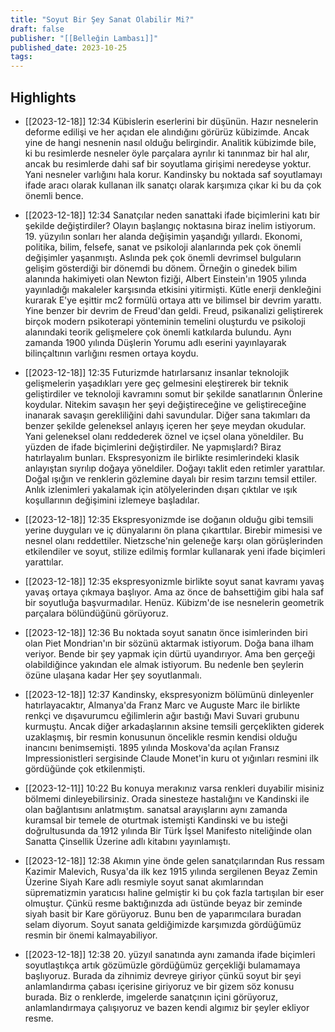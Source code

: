 ```yaml
---
title: "Soyut Bir Şey Sanat Olabilir Mi?"
draft: false
publisher: "[[Belleğin Lambası]]"
published_date: 2023-10-25
tags:
---
```



## Highlights
* [[2023-12-18]] 12:34  Kübislerin eserlerini bir düşünün. Hazır nesnelerin deforme edilişi ve her açıdan ele alındığını görürüz kübizimde. Ancak yine de hangi nesnenin nasıl olduğu belirgindir. Analitik kübizimde bile, ki bu resimlerde nesneler öyle parçalara ayrılır ki tanınmaz bir hal alır, ancak bu resimlerde dahi saf bir soyutlama girişimi neredeyse yoktur. Yani nesneler varlığını hala korur. Kandinsky bu noktada saf soyutlamayı ifade aracı olarak kullanan ilk sanatçı olarak karşımıza çıkar ki bu da çok önemli bence.

* [[2023-12-18]] 12:34  Sanatçılar neden sanattaki ifade biçimlerini katı bir şekilde değiştirdiler? Olayın başlangıç noktasına biraz inelim istiyorum. 19. yüzyılın sonları her alanda değişimin yaşandığı yıllardı. Ekonomi, politika, bilim, felsefe, sanat ve psikoloji alanlarında pek çok önemli değişimler yaşanmıştı. Aslında pek çok önemli devrimsel bulguların gelişim gösterdiği bir dönemdi bu dönem. Örneğin o ginedek bilim alanında hakimiyeti olan Newton fiziği, Albert Einstein'ın 1905 yılında yayınladığı makaleler karşısında etkisini yitirmişti. Kütle enerji denkleğini kurarak E'ye eşittir mc2 formülü ortaya attı ve bilimsel bir devrim yarattı. Yine benzer bir devrim de Freud'dan geldi. Freud, psikanalizi geliştirerek birçok modern psikoterapi yönteminin temelini oluşturdu ve psikoloji alanındaki teorik gelişmelere çok önemli katkılarda bulundu. Aynı zamanda 1900 yılında Düşlerin Yorumu adlı eserini yayınlayarak bilinçaltının varlığını resmen ortaya koydu.

* [[2023-12-18]] 12:35  Futurizmde hatırlarsanız insanlar teknolojik gelişmelerin yaşadıkları yere geç gelmesini eleştirerek bir teknik geliştirdiler ve teknoloji kavramını somut bir şekilde sanatlarının Önlerine koydular. Nitekim savaşın her şeyi değiştireceğine ve geliştireceğine inanarak savaşın gerekliliğini dahi savundular. Diğer sana takımları da benzer şekilde geleneksel anlayış içeren her şeye meydan okudular. Yani geleneksel olanı reddederek öznel ve içsel olana yöneldiler. Bu yüzden de ifade biçimlerini değiştirdiler. Ne yapmışlardı? Biraz hatırlayalım bunları. Ekspresyonizm ile birlikte resimlerindeki klasik anlayıştan sıyrılıp doğaya yöneldiler. Doğayı taklit eden retimler yarattılar. Doğal ışığın ve renklerin gözlemine dayalı bir resim tarzını temsil ettiler. Anlık izlenimleri yakalamak için atölyelerinden dışarı çıktılar ve ışık koşullarının değişimini izlemeye başladılar.

* [[2023-12-18]] 12:35  Ekspresyonizmde ise doğanın olduğu gibi temsili yerine duyguları ve iç dünyalarını ön plana çıkarttılar. Birebir mimesisi ve nesnel olanı reddettiler. Nietzsche'nin geleneğe karşı olan görüşlerinden etkilendiler ve soyut, stilize edilmiş formlar kullanarak yeni ifade biçimleri yarattılar.

* [[2023-12-18]] 12:35  ekspresyonizmle birlikte soyut sanat kavramı yavaş yavaş ortaya çıkmaya başlıyor. Ama az önce de bahsettiğim gibi hala saf bir soyutluğa başvurmadılar. Henüz. Kübizm'de ise nesnelerin geometrik parçalara bölündüğünü görüyoruz.

* [[2023-12-18]] 12:36  Bu noktada soyut sanatın önce isimlerinden biri olan Piet Mondrian'ın bir sözünü aktarmak istiyorum. Doğa bana ilham veriyor. Bende bir şey yapmak için dürtü uyandırıyor. Ama ben gerçeği olabildiğince yakından ele almak istiyorum. Bu nedenle ben şeylerin özüne ulaşana kadar Her şey soyutlanmalı.

* [[2023-12-18]] 12:37  Kandinsky, ekspresyonizm bölümünü dinleyenler hatırlayacaktır, Almanya'da Franz Marc ve Auguste Marc ile birlikte renkçi ve dışavurumcu eğilimlerin ağır bastığı Mavi Suvari grubunu kurmuştu. Ancak diğer arkadaşlarının aksine temsili gerçeklikten giderek uzaklaşmış, bir resmin konusunun öncelikle resmin kendisi olduğu inancını benimsemişti. 1895 yılında Moskova'da açılan Fransız Impressionistleri sergisinde Claude Monet'in kuru ot yığınları resmini ilk gördüğünde çok etkilenmişti.

* [[2023-12-11]] 10:22  Bu konuya merakınız varsa renkleri duyabilir misiniz bölmemi dinleyebilirsiniz. Orada sinesteze hastalığını ve Kandinski ile olan bağlantısını anlatmıştım. sanatsal arayışlarını aynı zamanda kuramsal bir temele de oturtmak istemişti Kandinski ve bu isteği doğrultusunda da 1912 yılında Bir Türk İşsel Manifesto niteliğinde olan Sanatta Çinsellik Üzerine adlı kitabını yayınlamıştı.

* [[2023-12-18]] 12:38  Akımın yine önde gelen sanatçılarından Rus ressam Kazimir Malevich, Rusya'da ilk kez 1915 yılında sergilenen Beyaz Zemin Üzerine Siyah Kare adlı resmiyle soyut sanat akımlarından süprematizmin yaratıcısı haline gelmiştir ki bu çok fazla tartışılan bir eser olmuştur. Çünkü resme baktığınızda adı üstünde beyaz bir zeminde siyah basit bir Kare görüyoruz. Bunu ben de yaparımcılara buradan selam diyorum. Soyut sanata geldiğimizde karşımızda gördüğümüz resmin bir önemi kalmayabiliyor.

* [[2023-12-18]] 12:38  20. yüzyıl sanatında aynı zamanda ifade biçimleri soyutlaştıkça artık gözümüzle gördüğümüz gerçekliği bulamamaya başlıyoruz. Burada da zihnimiz devreye giriyor çünkü soyut bir şeyi anlamlandırma çabası içerisine giriyoruz ve bir gizem söz konusu burada. Biz o renklerde, imgelerde sanatçının içini görüyoruz, anlamlandırmaya çalışıyoruz ve bazen kendi algımız bir şeyler ekliyor resme.

